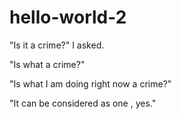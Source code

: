 # hello-world-2

"Is it a crime?" I asked.

"Is what a crime?"

"Is what I am doing right now a crime?"

"It can be considered as one , yes."
